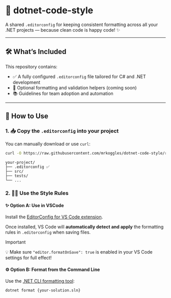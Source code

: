 # 🎯 dotnet-code-style

A shared `.editorconfig` for keeping consistent formatting across all your .NET projects — because clean code is happy code! ✨


---


## 🛠️ What’s Included

This repository contains:

- ✅ A fully configured `.editorconfig` file tailored for C# and .NET development
- 🧪 Optional formatting and validation helpers (coming soon)
- 📚 Guidelines for team adoption and automation


---


## 🚀 How to Use

### 1. 📥 Copy the `.editorconfig` into your project

You can manually download or use `curl`:

```bash
curl -O https://raw.githubusercontent.com/mrkoggles/dotnet-code-style/refs/heads/main/.editorconfig
```

```
your-project/
├── .editorconfig ✅
├── src/
├── tests/
└── ...
```

### 2. 🧑‍💻 Use the Style Rules

#### ✨ Option A: Use in VSCode

Install the [EditorConfig for VS Code extension](https://marketplace.visualstudio.com/items?itemName=EditorConfig.EditorConfig).

Once installed, VS Code will **automatically detect and apply** the formatting rules in `.editorconfig` when saving files.

> [!Important]
> 💡 Make sure `"editor.formatOnSave": true` is enabled in your VS Code settings for full effect!


#### ⚙️ Option B: Format from the Command Line

Use the [.NET CLI formatting tool](https://learn.microsoft.com/en-us/dotnet/core/tools/dotnet-format):

```bash
dotnet format {your-solution.sln}
```